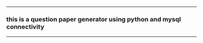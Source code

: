 <hr>
<h3 style="text-align:centre;">this is a question paper generator using python and mysql connectivity</h3>
<hr>
